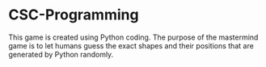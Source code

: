 # CSC-Programming
This game is created using Python coding. The purpose of the mastermind game is to let humans guess the exact shapes and their positions that are generated by Python randomly.
